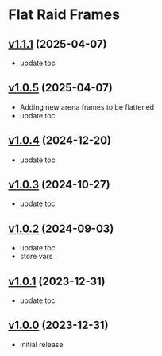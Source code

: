 # Flat Raid Frames

## [v1.1.1](https://github.com/rbgdevx/flat-raid-frames/releases/tag/v1.1.1) (2025-04-07)

- update toc

## [v1.0.5](https://github.com/rbgdevx/flat-raid-frames/releases/tag/v1.0.5) (2025-04-07)

- Adding new arena frames to be flattened
- update toc

## [v1.0.4](https://github.com/rbgdevx/flat-raid-frames/releases/tag/v1.0.4) (2024-12-20)

- update toc

## [v1.0.3](https://github.com/rbgdevx/flat-raid-frames/releases/tag/v1.0.3) (2024-10-27)

- update toc

## [v1.0.2](https://github.com/rbgdevx/flat-raid-frames/releases/tag/v1.0.2) (2024-09-03)

- update toc
- store vars

## [v1.0.1](https://github.com/rbgdevx/flat-raid-frames/releases/tag/v1.0.1) (2023-12-31)

- update toc

## [v1.0.0](https://github.com/rbgdevx/flat-raid-frames/releases/tag/v1.0.0) (2023-12-31)

- initial release
